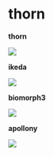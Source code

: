 # thorn

**thorn** 

![](https://thumbs.gfycat.com/PoisedBriskGypsymoth-size_restricted.gif)

**ikeda** 

![](https://thumbs.gfycat.com/MeaslyImprobableAtlanticspadefish-size_restricted.gif)

**biomorph3** 

![](https://thumbs.gfycat.com/ObeseGrizzledBlacknorwegianelkhound-size_restricted.gif)

**apollony** 

![](https://thumbs.gfycat.com/PhonyRareLaughingthrush-size_restricted.gif)
